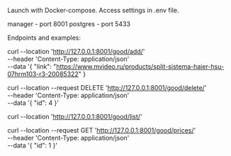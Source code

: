 Launch with Docker-compose.
Access settings in .env file.

manager - port 8001
postgres - port 5433

Endpoints and examples:

curl --location 'http://127.0.0.1:8001/good/add/' \
--header 'Content-Type: application/json' \
--data '{
    "link": "https://www.mvideo.ru/products/split-sistema-haier-hsu-07hrm103-r3-20085322"
}

curl --location --request DELETE 'http://127.0.0.1:8001/good/delete/' \
--header 'Content-Type: application/json' \
--data '{
    "id": 4
}'

curl --location 'http://127.0.0.1:8001/good/list/'

curl --location --request GET 'http://127.0.0.1:8001/good/prices/' \
--header 'Content-Type: application/json' \
--data '{
    "id": 1
}'
